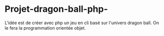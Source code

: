 # Projet-dragon-ball-php-
L'idée est de créer avec php un jeu en cli basé sur l'univers dragon ball.
On le fera la programmation orientée objet.
